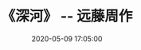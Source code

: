 ---
book: true
bookcover: /img/book/shenhe.jpg
title: "《深河》 -- 远藤周作"
date: 2020-05-09 17:05:00
header-img: "/img/article_header/header.jpg"
---